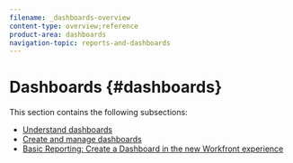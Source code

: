 ```yaml
---
filename: _dashboards-overview
content-type: overview;reference
product-area: dashboards
navigation-topic: reports-and-dashboards
---
```




# Dashboards {#dashboards}

This section contains the following subsections:



* [Understand dashboards](_understand-dashboards.md) 
* [Create and manage dashboards](_create-and-manage-dashboards.md) 
*  [Basic Reporting: Create a Dashboard in the new Workfront experience](https://one.workfront.com/s/learningpath1/create-a-basic-dashboard-in-the-new-workfront-experience-20Y4X000000CaunUAC) 


